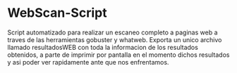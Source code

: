 # WebScan-Script
Script automatizado para realizar un escaneo completo a paginas web a traves de las herramientas gobuster y whatweb.
Exporta un unico archivo llamado resultadosWEB con toda la informacion de los resultados obtenidos, a parte
de imprimir por pantalla en el momento dichos resultados y asi poder ver rapidamente ante que nos enfrentamos.
